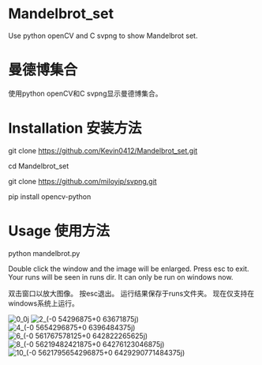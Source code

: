 # Mandelbrot_set
Use python openCV and C svpng to show Mandelbrot set.

# 曼德博集合
使用python openCV和C svpng显示曼德博集合。

# Installation 安装方法
git clone https://github.com/Kevin0412/Mandelbrot_set.git

cd Mandelbrot_set

git clone https://github.com/miloyip/svpng.git

pip install opencv-python


# Usage 使用方法
python mandelbrot.py

Double click the window and the image will be enlarged.
Press esc to exit.
Your runs will be seen in runs dir.
It can only be run on windows now.

双击窗口以放大图像。
按esc退出。
运行结果保存于runs文件夹。
现在仅支持在windows系统上运行。

![0_0j](https://user-images.githubusercontent.com/45508696/207787809-d1ef3cc8-73a4-4895-9aaf-9d49ed8b0695.png)
![2_(-0 54296875+0 63671875j)](https://user-images.githubusercontent.com/45508696/207788030-20efe941-cffa-46ca-8946-8ee8a243f8eb.png)
![4_(-0 5654296875+0 6396484375j)](https://user-images.githubusercontent.com/45508696/207788071-e1bc4581-84fa-40d4-bb89-922396b9b0be.png)
![6_(-0 561767578125+0 642822265625j)](https://user-images.githubusercontent.com/45508696/207788105-a631bb3f-6125-4aa8-a65c-620510b04fa3.png)
![8_(-0 56219482421875+0 64276123046875j)](https://user-images.githubusercontent.com/45508696/207788132-ff255d13-5021-4ac7-a29f-345549534969.png)
![10_(-0 5621795654296875+0 6429290771484375j)](https://user-images.githubusercontent.com/45508696/207788218-8d33caad-6826-44e4-b09a-f14f473615c0.png)

